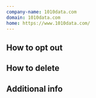 ```yaml
---
company-name: 1010data.com
domain: 1010data.com
home: https://www.1010data.com/
---
```

## How to opt out




## How to delete




## Additional info

















